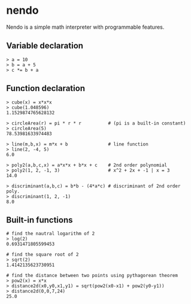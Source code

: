 # nendo

Nendo is a simple math interpreter with programmable features.

## Variable declaration
```
> a = 10
> b = a + 5
> c *= b + a
```

## Function declaration

```
> cube(x) = x*x*x                   
> cube(1.048596)
1.1529874765628132

> circleArea(r) = pi * r * r          # (pi is a built-in constant)
> circleArea(5)
78.53981633974483

> line(m,b,x) = m*x + b               # line function
> line(2, -4, 5)
6.0

> poly2(a,b,c,x) = a*x*x + b*x + c    # 2nd order polynomial
> poly2(1, 2, -1, 3)                  # x^2 + 2x + -1 | x = 3
14.0

> discriminant(a,b,c) = b*b - (4*a*c) # discriminant of 2nd order poly.
> discriminant(1, 2, -1)
8.0
```

## Built-in functions

```
# find the nautral logarithm of 2
> log(2)
0.6931471805599453

# find the square root of 2
> sqrt(2)
1.4142135623730951

# find the distance between two points using pythagorean theorem 
> pow2(x) = x*x
> distance2d(x0,y0,x1,y1) = sqrt(pow2(x0-x1) + pow2(y0-y1)) 
> distance2d(0,0,7,24)
25.0
```